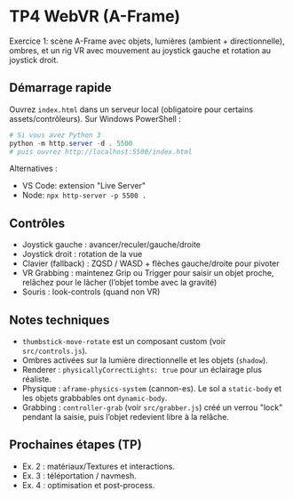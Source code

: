 # TP4 WebVR (A-Frame)

Exercice 1: scène A-Frame avec objets, lumières (ambient + directionnelle), ombres, et un rig VR avec mouvement au joystick gauche et rotation au joystick droit.

## Démarrage rapide

Ouvrez `index.html` dans un serveur local (obligatoire pour certains assets/contrôleurs). Sur Windows PowerShell :

```powershell
# Si vous avez Python 3
python -m http.server -d . 5500
# puis ouvrez http://localhost:5500/index.html
```

Alternatives :
- VS Code: extension "Live Server"
- Node: `npx http-server -p 5500 .`

## Contrôles
- Joystick gauche : avancer/reculer/gauche/droite
- Joystick droit : rotation de la vue
- Clavier (fallback) : ZQSD / WASD + flèches gauche/droite pour pivoter
- VR Grabbing : maintenez Grip ou Trigger pour saisir un objet proche, relâchez pour le lâcher (l’objet tombe avec la gravité)
- Souris : look-controls (quand non VR)

## Notes techniques
- `thumbstick-move-rotate` est un composant custom (voir `src/controls.js`).
- Ombres activées sur la lumière directionnelle et les objets (`shadow`).
- Renderer : `physicallyCorrectLights: true` pour un éclairage plus réaliste.
- Physique : `aframe-physics-system` (cannon-es). Le sol a `static-body` et les objets grabbables ont `dynamic-body`.
- Grabbing : `controller-grab` (voir `src/grabber.js`) créé un verrou "lock" pendant la saisie, puis l’objet redevient libre à la relâche.

## Prochaines étapes (TP)
- Ex. 2 : matériaux/Textures et interactions.
- Ex. 3 : téléportation / navmesh.
- Ex. 4 : optimisation et post-process.
